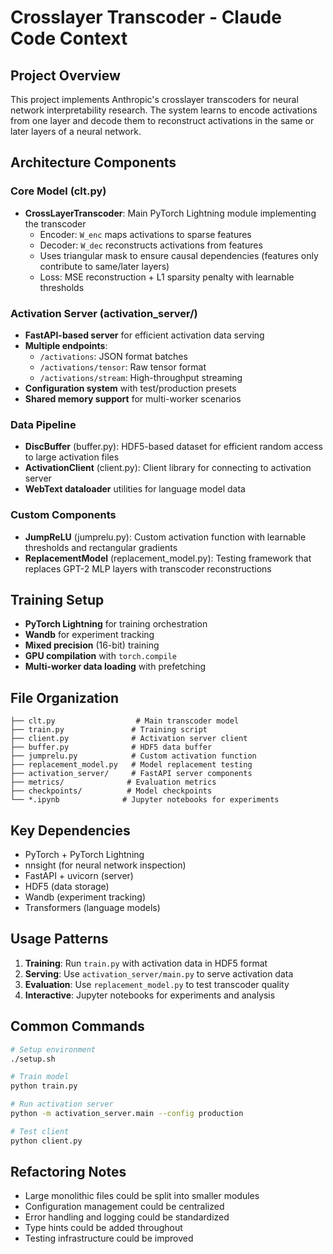 # Crosslayer Transcoder - Claude Code Context

## Project Overview
This project implements Anthropic's crosslayer transcoders for neural network interpretability research. The system learns to encode activations from one layer and decode them to reconstruct activations in the same or later layers of a neural network.

## Architecture Components

### Core Model (clt.py)
- **CrossLayerTranscoder**: Main PyTorch Lightning module implementing the transcoder
  - Encoder: `W_enc` maps activations to sparse features
  - Decoder: `W_dec` reconstructs activations from features 
  - Uses triangular mask to ensure causal dependencies (features only contribute to same/later layers)
  - Loss: MSE reconstruction + L1 sparsity penalty with learnable thresholds

### Activation Server (activation_server/)
- **FastAPI-based server** for efficient activation data serving
- **Multiple endpoints**:
  - `/activations`: JSON format batches
  - `/activations/tensor`: Raw tensor format
  - `/activations/stream`: High-throughput streaming
- **Configuration system** with test/production presets
- **Shared memory support** for multi-worker scenarios

### Data Pipeline
- **DiscBuffer** (buffer.py): HDF5-based dataset for efficient random access to large activation files
- **ActivationClient** (client.py): Client library for connecting to activation server
- **WebText dataloader** utilities for language model data

### Custom Components
- **JumpReLU** (jumprelu.py): Custom activation function with learnable thresholds and rectangular gradients
- **ReplacementModel** (replacement_model.py): Testing framework that replaces GPT-2 MLP layers with transcoder reconstructions

## Training Setup
- **PyTorch Lightning** for training orchestration
- **Wandb** for experiment tracking
- **Mixed precision** (16-bit) training
- **GPU compilation** with `torch.compile`
- **Multi-worker data loading** with prefetching

## File Organization
```
├── clt.py                  # Main transcoder model
├── train.py               # Training script
├── client.py              # Activation server client
├── buffer.py              # HDF5 data buffer
├── jumprelu.py            # Custom activation function
├── replacement_model.py   # Model replacement testing
├── activation_server/     # FastAPI server components
├── metrics/              # Evaluation metrics
├── checkpoints/          # Model checkpoints
└── *.ipynb              # Jupyter notebooks for experiments
```

## Key Dependencies
- PyTorch + PyTorch Lightning
- nnsight (for neural network inspection)
- FastAPI + uvicorn (server)
- HDF5 (data storage)
- Wandb (experiment tracking)
- Transformers (language models)

## Usage Patterns
1. **Training**: Run `train.py` with activation data in HDF5 format
2. **Serving**: Use `activation_server/main.py` to serve activation data
3. **Evaluation**: Use `replacement_model.py` to test transcoder quality
4. **Interactive**: Jupyter notebooks for experiments and analysis

## Common Commands
```bash
# Setup environment
./setup.sh

# Train model
python train.py

# Run activation server
python -m activation_server.main --config production

# Test client
python client.py
```

## Refactoring Notes
- Large monolithic files could be split into smaller modules
- Configuration management could be centralized
- Error handling and logging could be standardized
- Type hints could be added throughout
- Testing infrastructure could be improved